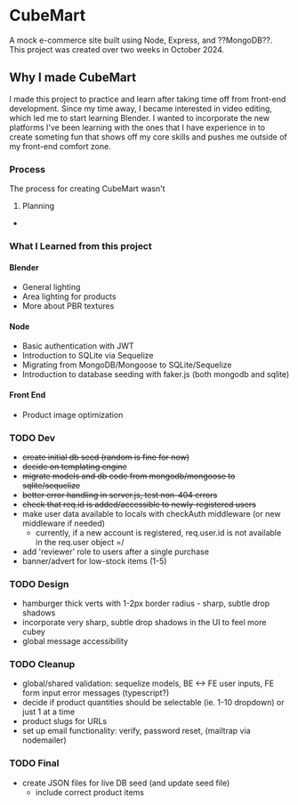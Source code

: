 # CubeMart
A mock e-commerce site built using Node, Express, and ??MongoDB??. This project was created over two weeks in October 2024.

## Why I made CubeMart
I made this project to practice and learn after taking time off from front-end development. Since my time away, I became interested in video editing, which led me to start learning Blender. I wanted to incorporate the new platforms I've been learning with the ones that I have experience in to create someting fun that shows off my core skills and pushes me outside of my front-end comfort zone.

### Process
The process for creating CubeMart wasn't 
1. Planning
  - 

### What I Learned from this project

#### Blender
- General lighting
- Area lighting for products
- More about PBR textures

#### Node
- Basic authentication with JWT
- Introduction to SQLite via Sequelize
- Migrating from MongoDB/Mongoose to SQLite/Sequelize
- Introduction to database seeding with faker.js (both mongodb and sqlite)

#### Front End
- Product image optimization

### TODO Dev
- ~~create initial db seed (random is fine for now)~~
- ~~decide on templating engine~~
- ~~migrate models and db code from mongodb/mongoose to sqlite/sequelize~~
- ~~better error handling in server.js, test non-404 errors~~
- ~~check that req.id is added/accessible to newly-registered users~~
- make user data available to locals with checkAuth middleware (or new middleware if needed)
  - currently, if a new account is registered, req.user.id is not available in the req.user object =/
- add 'reviewer' role to users after a single purchase
- banner/advert for low-stock items (1-5)

### TODO Design
- hamburger thick verts with 1-2px border radius - sharp, subtle drop shadows
- incorporate very sharp, subtle drop shadows in the UI to feel more cubey
- global message accessibility

### TODO Cleanup
- global/shared validation: sequelize models, BE <-> FE user inputs, FE form input error messages  (typescript?)
- decide if product quantities should be selectable (ie. 1-10 dropdown) or just 1 at a time
- product slugs for URLs
- set up email functionality: verify, password reset,  (mailtrap via nodemailer)

### TODO Final
- create JSON files for live DB seed (and update seed file)
  - include correct product items
